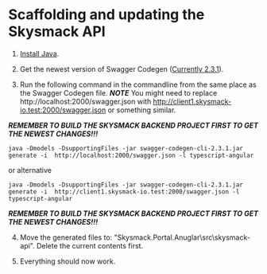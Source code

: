 # Scaffolding and updating the Skysmack API

1. [Install Java](https://java.com/en/download/).

2. Get the newest version of Swagger Codegen ([Currently 2.3.1](https://mvnrepository.com/artifact/io.swagger/swagger-codegen-cli/2.3.1)).

3. Run the following command in the commandline from the same place as the Swagger Codegen file.
***NOTE***
You might need to replace http://localhost:2000/swagger.json  with http://client1.skysmack-io.test:2000/swagger.json or something similar.

***REMEMBER TO BUILD THE SKYSMACK BACKEND PROJECT FIRST TO GET THE NEWEST CHANGES!!!***

`java -Dmodels -DsupportingFiles -jar swagger-codegen-cli-2.3.1.jar generate -i  http://localhost:2000/swagger.json -l typescript-angular`

or alternative

`java -Dmodels -DsupportingFiles -jar swagger-codegen-cli-2.3.1.jar generate -i  http://client1.skysmack-io.test:2000/swagger.json -l typescript-angular`

***REMEMBER TO BUILD THE SKYSMACK BACKEND PROJECT FIRST TO GET THE NEWEST CHANGES!!!***

4. Move the generated files to: "Skysmack.Portal.Anuglar\src\skysmack-api". Delete the current contents first.

5. Everything should now work.

